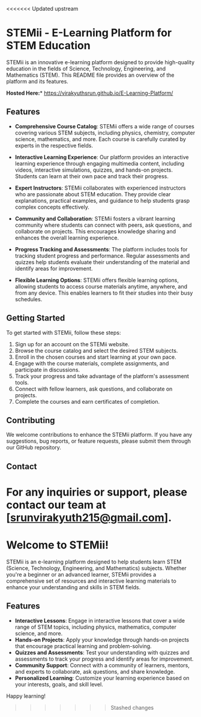 <<<<<<< Updated upstream
# STEMii - E-Learning Platform for STEM Education

STEMii is an innovative e-learning platform designed to provide high-quality education in the fields of Science, Technology, Engineering, and Mathematics (STEM). This README file provides an overview of the platform and its features.

**Hosted Here:*** https://virakyuthsrun.github.io/E-Learning-Platform/

## Features

- **Comprehensive Course Catalog**: STEMii offers a wide range of courses covering various STEM subjects, including physics, chemistry, computer science, mathematics, and more. Each course is carefully curated by experts in the respective fields.

- **Interactive Learning Experience**: Our platform provides an interactive learning experience through engaging multimedia content, including videos, interactive simulations, quizzes, and hands-on projects. Students can learn at their own pace and track their progress.

- **Expert Instructors**: STEMii collaborates with experienced instructors who are passionate about STEM education. They provide clear explanations, practical examples, and guidance to help students grasp complex concepts effectively.

- **Community and Collaboration**: STEMii fosters a vibrant learning community where students can connect with peers, ask questions, and collaborate on projects. This encourages knowledge sharing and enhances the overall learning experience.

- **Progress Tracking and Assessments**: The platform includes tools for tracking student progress and performance. Regular assessments and quizzes help students evaluate their understanding of the material and identify areas for improvement.

- **Flexible Learning Options**: STEMii offers flexible learning options, allowing students to access course materials anytime, anywhere, and from any device. This enables learners to fit their studies into their busy schedules.

## Getting Started

To get started with STEMii, follow these steps:

1. Sign up for an account on the STEMii website.
2. Browse the course catalog and select the desired STEM subjects.
3. Enroll in the chosen courses and start learning at your own pace.
4. Engage with the course materials, complete assignments, and participate in discussions.
5. Track your progress and take advantage of the platform's assessment tools.
6. Connect with fellow learners, ask questions, and collaborate on projects.
7. Complete the courses and earn certificates of completion.

## Contributing

We welcome contributions to enhance the STEMii platform. If you have any suggestions, bug reports, or feature requests, please submit them through our GitHub repository.

## Contact

For any inquiries or support, please contact our team at [srunvirakyuth215@gmail.com].
=======
# Welcome to STEMii!

STEMii is an e-learning platform designed to help students learn STEM (Science, Technology, Engineering, and Mathematics) subjects. Whether you're a beginner or an advanced learner, STEMii provides a comprehensive set of resources and interactive learning materials to enhance your understanding and skills in STEM fields.

## Features

- **Interactive Lessons**: Engage in interactive lessons that cover a wide range of STEM topics, including physics, mathematics, computer science, and more.
- **Hands-on Projects**: Apply your knowledge through hands-on projects that encourage practical learning and problem-solving.
- **Quizzes and Assessments**: Test your understanding with quizzes and assessments to track your progress and identify areas for improvement.
- **Community Support**: Connect with a community of learners, mentors, and experts to collaborate, ask questions, and share knowledge.
- **Personalized Learning**: Customize your learning experience based on your interests, goals, and skill level.

Happy learning!
>>>>>>> Stashed changes
